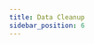 ```yaml
---
title: Data Cleanup
sidebar_position: 6
---
```


<head>
  <link rel="canonical" href="https://main--longhornio-docusaurus.netlify.app/index"/>
</head>
